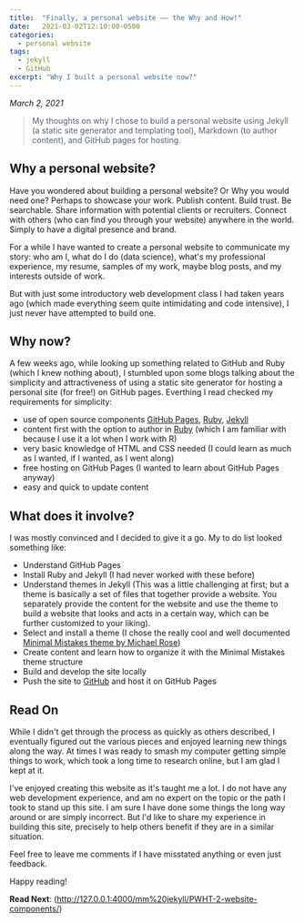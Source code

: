 ```yaml
---
title:  "Finally, a personal website –– the Why and How!"
date:   2021-03-02T12:10:00-0500
categories: 
  - personal website
tags:
  - jekyll
  - GitHub
excerpt: "Why I built a personal website now?"
---
```


*March 2, 2021*

> <span style="color: #596275">My thoughts on why I chose to build a personal website using Jekyll (a static site generator and templating tool), Markdown (to author content), and GitHub pages for hosting.</span>

## Why a personal website?
Have you wondered about building a personal website? Or Why you would need one? Perhaps to showcase your work. Publish content. Build trust. Be searchable. Share information with potential clients or recruiters. Connect with others (who can find you through your website) anywhere in the world. Simply to have a digital presence and brand.

For a while I have wanted to create a personal website to communicate my story: who am I, what do I do (data science), what's my professional experience, my resume, samples of my work, maybe blog posts, and my interests outside of work.

But with just some introductory web development class I had taken years ago (which made everything seem quite intimidating and code intensive), I just never have attempted to build one.

## Why now?
A few weeks ago, while looking up something related to GitHub and Ruby (which I knew nothing about), I stumbled upon some blogs talking about the simplicity and attractiveness of using a static site generator for hosting a personal site (for free!) on GitHub pages. Everthing I read checked my requirements for simplicity:

- use of open source components [GitHub Pages](https://pages.github.com/), [Ruby](https://www.ruby-lang.org/en/), [Jekyll](https://jekyllrb.com/)
- content first with the option to author in [Ruby](https://www.ruby-lang.org/en/) (which I am familiar with because I use it a lot when I work with R)
- very basic knowledge of HTML and CSS needed (I could learn as much as I wanted, if I wanted, as I went along)
- free hosting on GitHub Pages (I wanted to learn about GitHub Pages anyway)
- easy and quick to update content

## What does it involve?
I was mostly convinced and I decided to give it a go. My to do list looked something like:

- Understand GitHub Pages
- Install Ruby and Jekyll (I had never worked with these before)
- Understand themes in Jekyll (This was a little challenging at first; but a theme is basically a set of files that together provide a website. You separately provide the content for the website and use the theme to build a website that looks and acts in a certain way, which can be further customized to your liking).
- Select and install a theme (I chose the really cool and well documented [Minimal Mistakes theme by Michael Rose](https://mmistakes.github.io/minimal-mistakes/))
- Create content and learn how to organize it with the Minimal Mistakes theme structure
- Build and develop the site locally
- Push the site to [GitHub](https://github.com) and host it on GitHub Pages

## Read On
While I didn't get through the process as quickly as others described, I eventually figured out the various pieces and enjoyed learning new things along the way. At times I was ready to smash my computer getting simple things to work, which took a long time to research online, but I am glad I kept at it. 

I've enjoyed creating this website as it's taught me a lot. I do not have any web development experience, and am no expert on the topic or the path I took to stand up this site. I am sure I have done some things the long way around or are simply incorrect. But I'd like to share my experience in building this site, precisely to help others benefit if they are in a similar situation. 

Feel free to leave me comments if I have misstated anything or even just feedback. 

Happy reading!

**Read Next**: (http://127.0.0.1:4000/mm%20jekyll/PWHT-2-website-components/)

